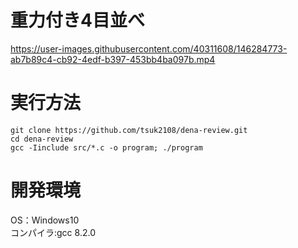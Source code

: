 # 重力付き4目並べ

https://user-images.githubusercontent.com/40311608/146284773-ab7b89c4-cb92-4edf-b397-453bb4ba097b.mp4

# 実行方法

```
git clone https://github.com/tsuk2108/dena-review.git
cd dena-review
gcc -Iinclude src/*.c -o program; ./program
```

# 開発環境
OS：Windows10  
コンパイラ:gcc 8.2.0  
